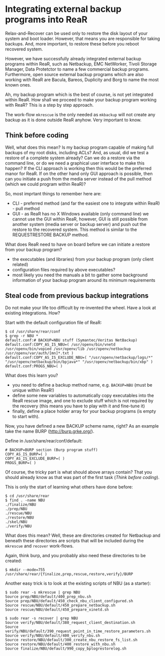 
# Integrating external backup programs into ReaR

Relax-and-Recover can be used only to restore the disk layout of your system and boot loader. However, that means you are responsible for taking backups. And, more important, to restore these before you reboot recovered system.

However, we have successfully already integrated external backup programs within ReaR, such as Netbackup, EMC NetWorker, Tivoli Storage Manager, Data Protetctor to name a few commercial backup programs. Furthermore, open source external backup programs which are also working with ReaR are Bacula, Bareos, Duplicity and Borg to name the most known ones.

Ah, my backup program which is the best of course, is not yet integrated within ReaR. How shall we proceed to make your backup program working with ReaR? This is a step by step approach.

The work-flow `mkrescue` is the only needed as `mkbackup` will not create any backup as it is done outside ReaR anyhow. Very important to know.

## Think before coding

Well, what does this mean? Is my backup program capable of making full backups of my root disks, including ACLs? And, as usual, did we test a restore of a complete system already? Can we do a restore via the command line, or do we need a graphical user interface to make this happen?
If the CLI approach is working then this would be the preferred manor for ReaR. If on the other hand only GUI approach is possible, then can you initiate a push from the media server instead of the pull method (which we could program within ReaR)?

So, most imprtant things to remember here are:

 * CLI - preferred method (and far the easiest one to integrate within ReaR) - pull method
 * GUI - as ReaR has no X Windows available (only command line) we cannot use the GUI within ReaR, however, GUI is still possible from another system (media server or backup server) and push out the restore to the recovered system. This method is similar to the REQUESTRESTORE BACKUP method.

What does ReaR need to have on board before we can initiate a restore from your backup program?

 * the executables (and libraries) from your backup program (only client related)
 * configuration files required by above executables?
 * most likely you need the manuals a bit to gather some background information of your backup program around its minimum requirements

## Steal code from previous backup integrations

Do not make your life too difficult by re-invented the wheel. Have a look at existing integrations. How?

Start with the default configuration file of ReaR:

    $ cd /usr/share/rear/conf
    $ grep -r NBU *
    default.conf:# BACKUP=NBU stuff (Symantec/Veritas NetBackup)
    default.conf:COPY_AS_IS_NBU=( /usr/openv/bin/vnetd /usr/openv/bin/vopied /usr/openv/lib /usr/openv/netbackup /usr/openv/var/auth/[mn]*.txt )
    default.conf:COPY_AS_IS_EXCLUDE_NBU=( "/usr/openv/netbackup/logs/*" "/usr/openv/netbackup/bin/bpjava*" "/usr/openv/netbackup/bin/xbp" )
    default.conf:PROGS_NBU=( )


What does this learn you?

 * you need to define a backup method name, e.g. `BACKUP=NBU` (must be unique within ReaR!)
 * define some new variables to automatically copy executables into the ReaR rescue image, and one to exclude stuff which is not required by the recovery (this means you have to play with it and fine-tune it)
 * finally, define a place holder array for your backup programs (is empty to start with).

Now, you have defined a new BACKUP scheme name, right? As an example take the name BURP (http://burp.grke.org/).

Define in /usr/share/rear/conf/default:

    # BACKUP=BURP section (Burp program stuff)
    COPY_AS_IS_BURP=( )
    COPY_AS_IS_EXCLUDE_BURP=( )
    PROGS_BURP=( )

Of course, the tricky part is what should above arrays contain? That you should already know as that was part of the first task (*Think before coding*).

This is only the start of learning what others have done before:

    $ cd /usr/share/rear
    $ find . -name NBU
    ./finalize/NBU
    ./prep/NBU
    ./rescue/NBU
    ./restore/NBU
    ./skel/NBU
    ./verify/NBU

What does this mean? Well, these are directories created for Netbackup and beneath these directories are scripts that will be included during the `mkrescue` and `recover` work-flows.

Again, think burp, and you probably also need these directories to be created:

    $ mkdir --mode=755 /usr/share/rear/{finalize,prep,rescue,restore,verify}/BURP


Another easy trick is to look at the existing scripts of NBU (as a starter):

    $ sudo rear -s mkrescue | grep NBU
    Source prep/NBU/default/400_prep_nbu.sh
    Source prep/NBU/default/450_check_nbu_client_configured.sh
    Source rescue/NBU/default/450_prepare_netbackup.sh
    Source rescue/NBU/default/450_prepare_xinetd.sh

    $ sudo rear -s recover | grep NBU
    Source verify/NBU/default/380_request_client_destination.sh
    Source verify/NBU/default/390_request_point_in_time_restore_parameters.sh
    Source verify/NBU/default/400_verify_nbu.sh
    Source restore/NBU/default/300_create_nbu_restore_fs_list.sh
    Source restore/NBU/default/400_restore_with_nbu.sh
    Source finalize/NBU/default/990_copy_bplogrestorelog.sh

